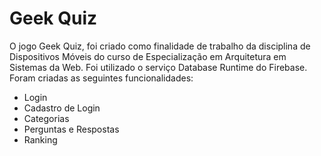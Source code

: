 # Geek Quiz

 O jogo Geek Quiz, foi criado como finalidade de trabalho da disciplina de Dispositivos Móveis do 
 curso de Especialização em Arquitetura em Sistemas da Web. Foi utilizado o serviço Database Runtime do Firebase. 
 Foram criadas as seguintes funcionalidades: 

- Login
- Cadastro de Login
- Categorias
- Perguntas e Respostas
- Ranking

